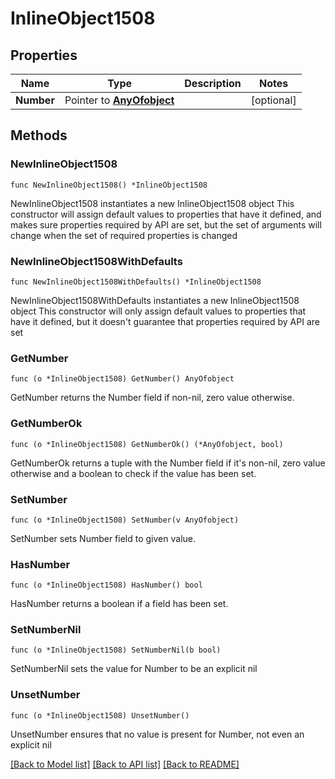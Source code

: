 # InlineObject1508

## Properties

Name | Type | Description | Notes
------------ | ------------- | ------------- | -------------
**Number** | Pointer to [**AnyOfobject**](anyOf&lt;object&gt;.md) |  | [optional] 

## Methods

### NewInlineObject1508

`func NewInlineObject1508() *InlineObject1508`

NewInlineObject1508 instantiates a new InlineObject1508 object
This constructor will assign default values to properties that have it defined,
and makes sure properties required by API are set, but the set of arguments
will change when the set of required properties is changed

### NewInlineObject1508WithDefaults

`func NewInlineObject1508WithDefaults() *InlineObject1508`

NewInlineObject1508WithDefaults instantiates a new InlineObject1508 object
This constructor will only assign default values to properties that have it defined,
but it doesn't guarantee that properties required by API are set

### GetNumber

`func (o *InlineObject1508) GetNumber() AnyOfobject`

GetNumber returns the Number field if non-nil, zero value otherwise.

### GetNumberOk

`func (o *InlineObject1508) GetNumberOk() (*AnyOfobject, bool)`

GetNumberOk returns a tuple with the Number field if it's non-nil, zero value otherwise
and a boolean to check if the value has been set.

### SetNumber

`func (o *InlineObject1508) SetNumber(v AnyOfobject)`

SetNumber sets Number field to given value.

### HasNumber

`func (o *InlineObject1508) HasNumber() bool`

HasNumber returns a boolean if a field has been set.

### SetNumberNil

`func (o *InlineObject1508) SetNumberNil(b bool)`

 SetNumberNil sets the value for Number to be an explicit nil

### UnsetNumber
`func (o *InlineObject1508) UnsetNumber()`

UnsetNumber ensures that no value is present for Number, not even an explicit nil

[[Back to Model list]](../README.md#documentation-for-models) [[Back to API list]](../README.md#documentation-for-api-endpoints) [[Back to README]](../README.md)


